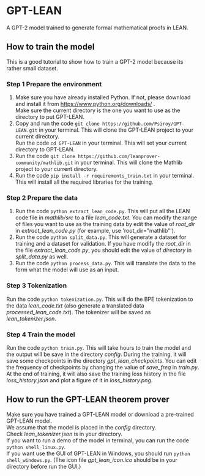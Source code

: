 # GPT-LEAN
A GPT-2 model trained to generate formal mathematical proofs in LEAN.

## How to train the model
This is a good tutorial to show how to train a GPT-2 model because its rather small dataset.

### Step 1 Prepare the environment
1. Make sure you have already installed Python. If not, please download and install it from https://www.python.org/downloads/ .  
Make sure the current directory is the one you want to use as the directory to put GPT-LEAN.
2. Copy and run the code `git clone https://github.com/Psiroy/GPT-LEAN.git` in your terminal. This will clone the GPT-LEAN project to your current directory.  
Run the code `cd GPT-LEAN` in your terminal. This will set your current directory to GPT-LEAN.
3. Run the code `git clone https://github.com/leanprover-community/mathlib.git` in your terminal. This will clone the Mathlib project to your current directory.
4. Run the code `pip install -r requirements_train.txt` in your terminal. This will install all the required libraries for the training.

### Step 2 Prepare the data
1. Run the code `python extract_lean_code.py`. This will put all the LEAN code file in *mathlib/src* to a file *lean_code.txt*. You can modify the range of files you want to use as the training data by edit the value of *root_dir* in *extract_lean_code.py* (for example, use 'root_dir="mathlib"').
2. Run the code `python split_data.py`. This will generate a dataset for training and a dataset for validation. If you have modify the *root_dir* in the file *extract_lean_code.py*, you should edit the value of *directory* in *split_data.py* as well.
3. Run the code `python process_data.py`. This will translate the data to the form what the model will use as an input.

### Step 3 Tokenization
Run the code `python tokenization.py`. This will do the BPE tokenization to the data *lean_code.txt* (also generate a translated data *processed_lean_code.txt*). The tokenizer will be saved as *lean_tokenizer.json*.

### Step 4 Train the model
Run the code `python train.py`. This will take hours to train the model and the output will be save in the directory *config*. During the training, it will save some checkpoints in the directory *gpt_lean_checkpoints*. You can edit the frequency of checkpoints by changing the value of *save_freq* in *train.py*.  
At the end of training, it will also save the training loss history in the file *loss_history.json* and plot a figure of it in *loss_history.png*.

## How to run the GPT-LEAN theorem prover
Make sure you have trained a GPT-LEAN model or download a pre-trained GPT-LEAN model.  
We assume that the model is placed in the *config* directory.  
Check *lean_tokenizer.json* is in your directory.  
If you want to run a demo of the model in terminal, you can run the code `python shell_linux.py`.  
If you want use the GUI of GPT-LEAN in Windows, you should run `python shell_windows.py`. (The icon file *gpt_lean_icon.ico* should be in your directory before run the GUI.)
